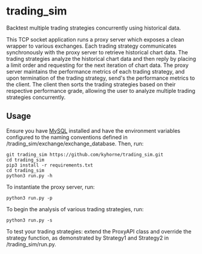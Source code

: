 # trading_sim

Backtest multiple trading strategies concurrently using historical data. 

This TCP socket application runs a proxy server which exposes a clean wrapper to various exchanges. Each trading strategy communicates synchronously with the proxy server to retrieve historical chart data. The trading strategies analyze the historical chart data and then reply by placing a limit order and requesting for the next iteration of chart data. The proxy server maintains the performance metrics of each trading strategy,  and upon termination of the trading strategy, send's the performance metrics to the client. The client then sorts the trading strategies based on their respective performance grade, allowing the user to analyze multiple trading strategies concurrently.

## Usage

Ensure you have [MySQL](https://www.mysql.com/downloads/) installed and have the environment variables configured to the naming conventions defined in /trading_sim/exchange/exchange_database. Then, run:

```
git trading_sim https://github.com/kyhorne/trading_sim.git
cd trading_sim
pip3 install -r requirements.txt
cd trading_sim
python3 run.py -h
```

To instantiate the proxy server, run:
```
python3 run.py -p
```

To begin the analysis of various trading strategies, run:
```
python3 run.py -s
```

To test your trading strategies: extend the ProxyAPI class and override the strategy function, as demonstrated by Strategy1 and Strategy2 in /trading_sim/run.py.
